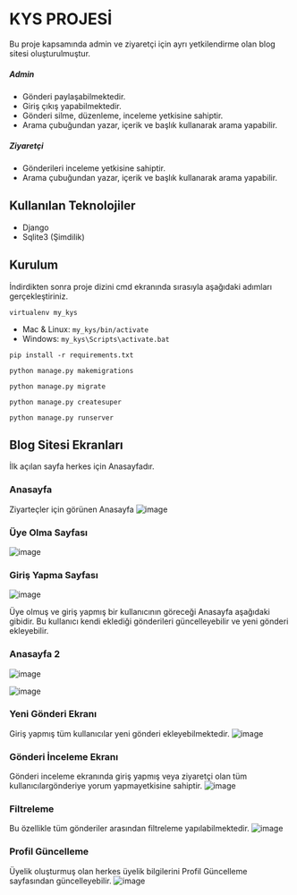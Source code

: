 # KYS PROJESİ

Bu proje kapsamında admin ve ziyaretçi için ayrı yetkilendirme olan blog sitesi oluşturulmuştur.

##### Admin
+ Gönderi paylaşabilmektedir.
+ Giriş çıkış yapabilmektedir.
+ Gönderi silme, düzenleme, inceleme yetkisine sahiptir.
+ Arama çubuğundan yazar, içerik ve başlık kullanarak arama yapabilir.

##### Ziyaretçi
+ Gönderileri inceleme yetkisine sahiptir.
+ Arama çubuğundan yazar, içerik ve başlık kullanarak arama yapabilir.

## Kullanılan Teknolojiler

- Django
- Sqlite3 (Şimdilik)

## Kurulum

İndirdikten sonra proje dizini cmd ekranında sırasıyla aşağıdaki adımları gerçekleştiriniz.

`virtualenv my_kys`

+ Mac & Linux: `my_kys/bin/activate`
+ Windows: `my_kys\Scripts\activate.bat`

`pip install -r requirements.txt`

`python manage.py makemigrations`

`python manage.py migrate`

`python manage.py createsuper`

`python manage.py runserver`

## Blog Sitesi Ekranları

İlk açılan sayfa herkes için Anasayfadır.

### Anasayfa
Ziyarteçler için görünen Anasayfa
![image](https://github.com/user-attachments/assets/229811d6-6496-498a-b8e4-4937b75b4d38)

### Üye Olma Sayfası
![image](https://github.com/user-attachments/assets/c492682d-7433-4ae3-9a75-f8b7656aff29)

### Giriş Yapma Sayfası
![image](https://github.com/user-attachments/assets/86e19573-96e5-4bea-811c-4c3596217d93)

Üye olmuş ve giriş yapmış bir kullanıcının göreceği Anasayfa aşağıdaki gibidir. Bu kullanıcı kendi eklediği gönderileri güncelleyebilir ve yeni gönderi ekleyebilir.

### Anasayfa 2
![image](https://github.com/user-attachments/assets/93d0c809-5ff0-486e-a426-4832efe6ad19)

![image](https://github.com/user-attachments/assets/fef40f03-94a3-4336-b2b3-dccd3f495f0e)

### Yeni Gönderi Ekranı
Giriş yapmış tüm kullanıcılar yeni gönderi ekleyebilmektedir.
![image](https://github.com/user-attachments/assets/d30d9d2d-5f8a-4f90-ba3c-b7dd5c09fba2)

### Gönderi İnceleme Ekranı
Gönderi inceleme ekranında giriş yapmış veya ziyaretçi olan tüm kullanıcılargönderiye yorum yapmayetkisine sahiptir.
![image](https://github.com/user-attachments/assets/f70071ed-30ca-4782-8e47-57114ea06ced)

### Filtreleme
Bu özellikle tüm gönderiler arasından filtreleme yapılabilmektedir.
![image](https://github.com/user-attachments/assets/74ff08af-aebc-4693-8b60-f97f1e815459)

### Profil Güncelleme
Üyelik oluşturmuş olan herkes üyelik bilgilerini Profil Güncelleme sayfasından güncelleyebilir.
![image](https://github.com/user-attachments/assets/a3ba1ea1-e748-4fb3-8629-a19d57798871)




